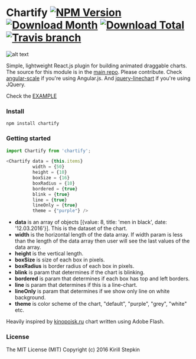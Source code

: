 # Chartify [![NPM Version](https://img.shields.io/npm/v/chartify.svg?style=flat-square)](https://www.npmjs.com/package/chartify) [![Download Month](https://img.shields.io/npm/dm/chartify.svg?style=flat-square)](https://www.npmjs.com/package/chartify) [![Download Total](https://img.shields.io/npm/dt/chartify.svg?style=flat-square)](https://www.npmjs.com/package/chartify) [![Travis branch](https://img.shields.io/travis/kiqs/chartify/master.svg?style=flat-square)](https://github.com/kiqs/chartify)

![alt text](https://raw.githubusercontent.com/kiqs/chartify/master/img/prev.gif)

Simple, lightweight React.js plugin for building animated draggable charts. The source for this module is in the [main repo](https://github.com/kiqs/chartify). Please contribute. Check [angular-scale](https://github.com/kiqs/scale) if you're using Angular.js. And [jquery-linechart](https://github.com/kiqs/jquery-linechart) if you're using JQuery.

Check the [EXAMPLE](https://kiqs.github.io/chartify/example/)

### Install

```
npm install chartify
```

### Getting started

```javascript
import Chartify from 'chartify';
```

```javascript
<Chartify data = {this.items}
		  width = {50} 
	      height = {10}
	      boxSize = {16}
	      boxRadius = {10}
	      bordered = {true}
	      blink = {true}
	      line = {true}
	      lineOnly = {true}
	      theme = {"purple"} />
```

* **data** is an array of objects [{value: 8, title: 'men in black', date: '12.03.2016'}]. This is the dataset of the chart.
* **width** is the horizontal length of the data array. If width param is less than the length of the data array then user will see the last values of the data array.
* **height** is the vertical length.
* **boxSize** is size of each box in pixels.
* **boxRadius** is border radius of each box in pixels.
* **blink** is param that determines if the chart is blinking.
* **bordered** is param that determines if each box has top and left borders.
* **line** is param that determines if this is a line-chart.
* **lineOnly** is param that determines if we show only line on white background.
* **theme** is color scheme of the chart, "default", "purple", "grey", "white" etc.

Heavily inspired by [kinopoisk.ru](https://www.kinopoisk.ru/) chart written using Adobe Flash.

### License

The MIT License (MIT) Copyright (c) 2016 Kirill Stepkin
